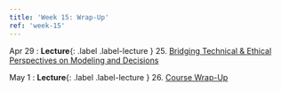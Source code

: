 ```yaml
---
title: 'Week 15: Wrap-Up'
ref: 'week-15'
---
```


Apr 29
: **Lecture**{: .label .label-lecture } 25. [Bridging Technical & Ethical Perspectives on Modeling and Decisions](lecture/lec25)

May 1
: **Lecture**{: .label .label-lecture } 26. [Course Wrap-Up](lecture/lec26)
